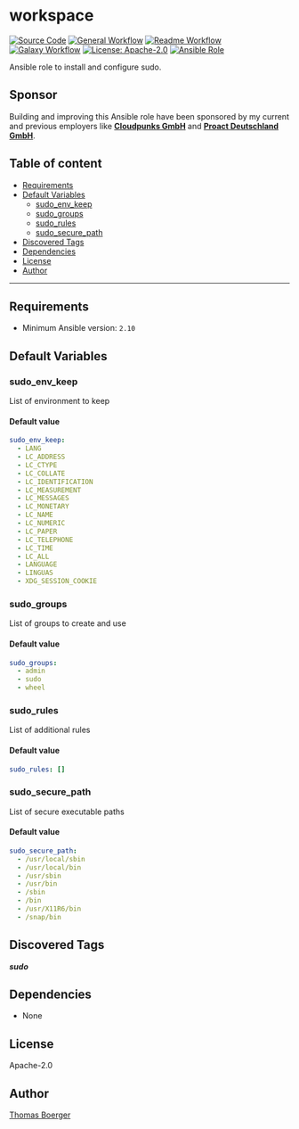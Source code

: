 # workspace

[![Source Code](https://img.shields.io/badge/github-source%20code-blue?logo=github&logoColor=white)](https://github.com/rolehippie/sudo)
[![General Workflow](https://github.com/rolehippie/sudo/actions/workflows/general.yml/badge.svg)](https://github.com/rolehippie/sudo/actions/workflows/general.yml)
[![Readme Workflow](https://github.com/rolehippie/sudo/actions/workflows/docs.yml/badge.svg)](https://github.com/rolehippie/sudo/actions/workflows/docs.yml)
[![Galaxy Workflow](https://github.com/rolehippie/sudo/actions/workflows/galaxy.yml/badge.svg)](https://github.com/rolehippie/sudo/actions/workflows/galaxy.yml)
[![License: Apache-2.0](https://img.shields.io/github/license/rolehippie/sudo)](https://github.com/rolehippie/sudo/blob/master/LICENSE)
[![Ansible Role](https://img.shields.io/badge/role-rolehippie.sudo-blue)](https://galaxy.ansible.com/rolehippie/sudo)

Ansible role to install and configure sudo.

## Sponsor

Building and improving this Ansible role have been sponsored by my current and previous employers like **[Cloudpunks GmbH](https://cloudpunks.de)** and **[Proact Deutschland GmbH](https://www.proact.eu)**.

## Table of content

- [Requirements](#requirements)
- [Default Variables](#default-variables)
  - [sudo_env_keep](#sudo_env_keep)
  - [sudo_groups](#sudo_groups)
  - [sudo_rules](#sudo_rules)
  - [sudo_secure_path](#sudo_secure_path)
- [Discovered Tags](#discovered-tags)
- [Dependencies](#dependencies)
- [License](#license)
- [Author](#author)

---

## Requirements

- Minimum Ansible version: `2.10`

## Default Variables

### sudo_env_keep

List of environment to keep

#### Default value

```YAML
sudo_env_keep:
  - LANG
  - LC_ADDRESS
  - LC_CTYPE
  - LC_COLLATE
  - LC_IDENTIFICATION
  - LC_MEASUREMENT
  - LC_MESSAGES
  - LC_MONETARY
  - LC_NAME
  - LC_NUMERIC
  - LC_PAPER
  - LC_TELEPHONE
  - LC_TIME
  - LC_ALL
  - LANGUAGE
  - LINGUAS
  - XDG_SESSION_COOKIE
```

### sudo_groups

List of groups to create and use

#### Default value

```YAML
sudo_groups:
  - admin
  - sudo
  - wheel
```

### sudo_rules

List of additional rules

#### Default value

```YAML
sudo_rules: []
```

### sudo_secure_path

List of secure executable paths

#### Default value

```YAML
sudo_secure_path:
  - /usr/local/sbin
  - /usr/local/bin
  - /usr/sbin
  - /usr/bin
  - /sbin
  - /bin
  - /usr/X11R6/bin
  - /snap/bin
```

## Discovered Tags

**_sudo_**

## Dependencies

- None

## License

Apache-2.0

## Author

[Thomas Boerger](https://github.com/tboerger)
